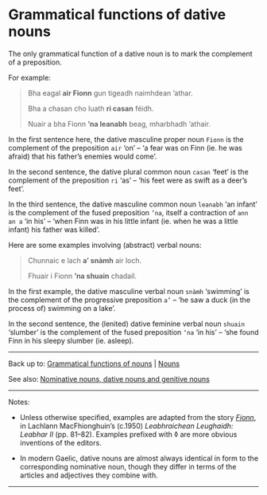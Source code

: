 # Grammatical functions of dative nouns

The only grammatical function of a dative noun is to mark the complement of a preposition.

For example:

> Bha eagal **air Fionn** gun tigeadh naimhdean ’athar.
>
> Bha a chasan cho luath **ri casan** féidh.
>
> Nuair a bha Fionn **’na leanabh** beag, mharbhadh ’athair.

In the first sentence here, the dative masculine proper noun `Fionn` is the complement of the preposition `air` ‘on’ – ‘a fear was on Finn (ie. he was afraid) that his father’s enemies would come’.

In the second sentence, the dative plural common noun `casan` ‘feet’ is the complement of the preposition `ri` ‘as’ – ‘his feet were as swift as a deer’s feet’.

In the third sentence, the dative masculine common noun `leanabh` ‘an infant’ is the complement of the fused preposition `’na`, itself a contraction of `ann an a` ‘in his’ – ‘when Finn was in his little infant (ie. when he was a little infant) his father was killed’.

Here are some examples involving (abstract) verbal nouns:

> Chunnaic e lach **a’ snàmh** air loch.
>
> Fhuair i Fionn **’na shuain** chadail.

In the first example, the dative masculine verbal noun `snàmh` ‘swimming’ is the complement of the progressive preposition `a’` – ‘he saw a duck (in the process of) swimming on a lake’. 

In the second sentence, the (lenited) dative feminine verbal noun `shuain` ‘slumber’ is the complement of the fused preposition `‘na` ‘in his’ – ‘she found Finn in his sleepy slumber (ie. asleep).

----

Back up to: [Grammatical functions of nouns](index.md) \| [Nouns](../index.md)

See also: [Nominative nouns, dative nouns and genitive nouns](../grammatical-categories/case.md)

----

Notes:

- Unless otherwise specified, examples are adapted from the story *[Fionn](../../texts/Fionn.md)*, in Lachlann MacFhionghuin’s (c.1950) *Leabhraichean Leughaidh: Leabhar II* (pp. 81–82). Examples prefixed with ◊ are more obvious inventions of the editors.

- In modern Gaelic, dative nouns are almost always identical in form to the corresponding nominative noun, though they differ in terms of the articles and adjectives they combine with.

----
